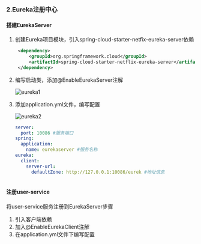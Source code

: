 ### 2.Eureka注册中心

#### 搭建EurekaServer

1. 创建Eureka项目模块，引入spring-cloud-starter-netfix-eureka-server依赖

   ```xml
    <dependency>
        <groupId>org.springframework.cloud</groupId>
        <artifactId>spring-cloud-starter-netflix-eureka-server</artifactId> 
    </dependency>
   ```

   

2. 编写启动类，添加@EnableEurekaServer注解

   ![eureka1](F:\zhu\project\SpringCloud\SpringCloud_note\SpringCloudAssets\eureka1.png)

   

3. 添加application.yml文件，编写配置

   ![eureka2](F:\zhu\project\SpringCloud\SpringCloud_note\SpringCloudAssets\eureka2.png)

   ```yaml
   server:
     port: 10086 #服务端口
   spring:
     application:
       name: eurekaserver #服务名称
   eureka:
     client:
       server-url:  
         defaultZone: http://127.0.0.1:10086/eurek #地址信息
      
   ```



#### 注册user-service

将user-service服务注册到EurekaServer步骤

1. 引入客户端依赖
2. 加入@EnableEurekaClient注解
3. 在application.yml文件下编写配置